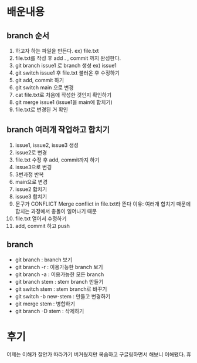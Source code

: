 # 배운내용

## branch 순서

1. 하고자 하는 파일을 만든다. ex) file.txt
2. file.txt를 작성 후 add . , commit 까지 완성한다.
3. git branch issue1 로 branch 생성 ex) issue1 
4. git switch issue1 후 file.txt 불러온 후 수정하기
5. git add, commit 하기
6. git switch main 으로 변경
7. cat file.txt로 처음에 작성한 것인지 확인하기
8. git merge issue1 (issue1을 main에 합치기)
9. file.txt로 변경된 거 확인

## branch 여러개 작업하고 합치기

1. issue1, issue2, issue3 생성
2. issue2로 변경
3. file.txt 수정 후 add, commit까지 하기
4. issue3으로 변경
5. 3번과정 반복
6. main으로 변경
7. issue2 합치기
8. issue3 합치기
9. 문구가 CONFLICT Merge conflict in file.txt라 뜬다
  이유: 여러개 합치기 때문에 합치는 과정에서 충돌이 일어나기 때문
10. file.txt 열어서 수정하기
11. add, commit 하고 push

## branch 
- git branch : branch 보기
- git branch -r : 이용가능한 branch 보기
- git branch -a : 이용가능한 모든 branch
- git branch stem : stem branch 만들기
- git switch stem : stem branch로 바꾸기
- git switch -b new-stem : 만들고 변경하기
- git merge stem : 병합하기
- git branch -D stem : 삭제하기




# 후기

어제는 이해가 잘안가 따라가기 버거웠지만 복습하고 구글링하면서 해보니
이해됐다. 휴
